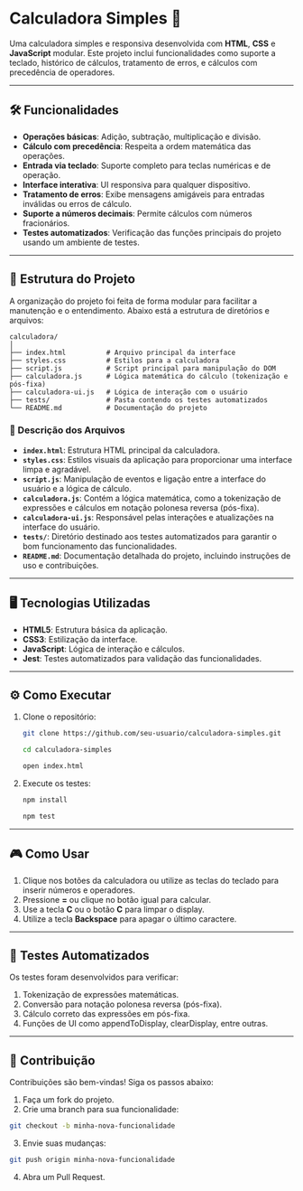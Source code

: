 # Calculadora Simples 🧮

Uma calculadora simples e responsiva desenvolvida com **HTML**, **CSS** e **JavaScript** modular. Este projeto inclui funcionalidades como suporte a teclado, histórico de cálculos, tratamento de erros, e cálculos com precedência de operadores.

---

## 🛠️ Funcionalidades

- **Operações básicas**: Adição, subtração, multiplicação e divisão.
- **Cálculo com precedência**: Respeita a ordem matemática das operações.
- **Entrada via teclado**: Suporte completo para teclas numéricas e de operação.
- **Interface interativa**: UI responsiva para qualquer dispositivo.
- **Tratamento de erros**: Exibe mensagens amigáveis para entradas inválidas ou erros de cálculo.
- **Suporte a números decimais**: Permite cálculos com números fracionários.
- **Testes automatizados**: Verificação das funções principais do projeto usando um ambiente de testes.

---

## 📂 Estrutura do Projeto

A organização do projeto foi feita de forma modular para facilitar a manutenção e o entendimento. Abaixo está a estrutura de diretórios e arquivos:

```plaintext
calculadora/
│
├── index.html          # Arquivo principal da interface
├── styles.css          # Estilos para a calculadora
├── script.js           # Script principal para manipulação do DOM
├── calculadora.js      # Lógica matemática do cálculo (tokenização e pós-fixa)
├── calculadora-ui.js   # Lógica de interação com o usuário
├── tests/              # Pasta contendo os testes automatizados
└── README.md           # Documentação do projeto
```


### 📌 Descrição dos Arquivos
- **`index.html`**: Estrutura HTML principal da calculadora.
- **`styles.css`**: Estilos visuais da aplicação para proporcionar uma interface limpa e agradável.
- **`script.js`**: Manipulação de eventos e ligação entre a interface do usuário e a lógica de cálculo.
- **`calculadora.js`**: Contém a lógica matemática, como a tokenização de expressões e cálculos em notação polonesa reversa (pós-fixa).
- **`calculadora-ui.js`**: Responsável pelas interações e atualizações na interface do usuário.
- **`tests/`**: Diretório destinado aos testes automatizados para garantir o bom funcionamento das funcionalidades.
- **`README.md`**: Documentação detalhada do projeto, incluindo instruções de uso e contribuições.

---

## 🖥️ Tecnologias Utilizadas

- **HTML5**: Estrutura básica da aplicação.
- **CSS3**: Estilização da interface.
- **JavaScript**: Lógica de interação e cálculos.
- **Jest**: Testes automatizados para validação das funcionalidades.

---

## ⚙️ Como Executar

1. Clone o repositório:
   ```bash
   git clone https://github.com/seu-usuario/calculadora-simples.git
   
   cd calculadora-simples 

   open index.html
   ```
2. Execute os testes:
    ```bash
    npm install

    npm test
    ```
---

## 🎮 Como Usar
1. Clique nos botões da calculadora ou utilize as teclas do teclado para inserir números e operadores.
2. Pressione **=** ou clique no botão igual para calcular.
3. Use a tecla **C** ou o botão **C** para limpar o display.
4. Utilize a tecla **Backspace** para apagar o último caractere.

---

## 🧪 Testes Automatizados
Os testes foram desenvolvidos para verificar:

1. Tokenização de expressões matemáticas.
2. Conversão para notação polonesa reversa (pós-fixa).
3. Cálculo correto das expressões em pós-fixa.
4. Funções de UI como appendToDisplay, clearDisplay, entre outras.

---

## 🤝 Contribuição
Contribuições são bem-vindas! Siga os passos abaixo:

1. Faça um fork do projeto.
2. Crie uma branch para sua funcionalidade:
```bash
git checkout -b minha-nova-funcionalidade
```
3. Envie suas mudanças:
```bash
git push origin minha-nova-funcionalidade
```
4. Abra um Pull Request.
